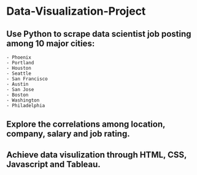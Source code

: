 # Data-Visualization-Project
## Use Python to scrape data scientist job posting among 10 major cities:
    - Phoenix
    - Portland
    - Houston
    - Seattle
    - San Francisco
    - Austin
    - San Jose
    - Boston
    - Washington
    - Philadelphia
## Explore the correlations among location, company, salary and job rating.
## Achieve data visulization through HTML, CSS, Javascript and Tableau.